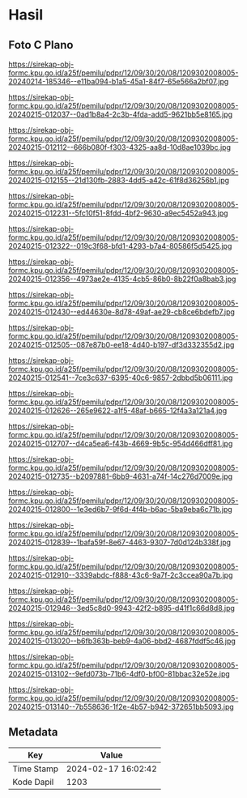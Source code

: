 # Hasil

## Foto C Plano

https://sirekap-obj-formc.kpu.go.id/a25f/pemilu/pdpr/12/09/30/20/08/1209302008005-20240214-185346--e11ba094-b1a5-45a1-84f7-65e566a2bf07.jpg

https://sirekap-obj-formc.kpu.go.id/a25f/pemilu/pdpr/12/09/30/20/08/1209302008005-20240215-012037--0ad1b8a4-2c3b-4fda-add5-9621bb5e8165.jpg

https://sirekap-obj-formc.kpu.go.id/a25f/pemilu/pdpr/12/09/30/20/08/1209302008005-20240215-012112--666b080f-f303-4325-aa8d-10d8ae1039bc.jpg

https://sirekap-obj-formc.kpu.go.id/a25f/pemilu/pdpr/12/09/30/20/08/1209302008005-20240215-012155--21d130fb-2883-4dd5-a42c-61f8d36256b1.jpg

https://sirekap-obj-formc.kpu.go.id/a25f/pemilu/pdpr/12/09/30/20/08/1209302008005-20240215-012231--5fc10f51-8fdd-4bf2-9630-a9ec5452a943.jpg

https://sirekap-obj-formc.kpu.go.id/a25f/pemilu/pdpr/12/09/30/20/08/1209302008005-20240215-012322--019c3f68-bfd1-4293-b7a4-80586f5d5425.jpg

https://sirekap-obj-formc.kpu.go.id/a25f/pemilu/pdpr/12/09/30/20/08/1209302008005-20240215-012356--4973ae2e-4135-4cb5-86b0-8b22f0a8bab3.jpg

https://sirekap-obj-formc.kpu.go.id/a25f/pemilu/pdpr/12/09/30/20/08/1209302008005-20240215-012430--ed44630e-8d78-49af-ae29-cb8ce6bdefb7.jpg

https://sirekap-obj-formc.kpu.go.id/a25f/pemilu/pdpr/12/09/30/20/08/1209302008005-20240215-012505--087e87b0-ee18-4d40-b197-df3d332355d2.jpg

https://sirekap-obj-formc.kpu.go.id/a25f/pemilu/pdpr/12/09/30/20/08/1209302008005-20240215-012541--7ce3c637-6395-40c6-9857-2dbbd5b06111.jpg

https://sirekap-obj-formc.kpu.go.id/a25f/pemilu/pdpr/12/09/30/20/08/1209302008005-20240215-012626--265e9622-a1f5-48af-b665-12f4a3a121a4.jpg

https://sirekap-obj-formc.kpu.go.id/a25f/pemilu/pdpr/12/09/30/20/08/1209302008005-20240215-012707--d4ca5ea6-f43b-4669-9b5c-954d466dff81.jpg

https://sirekap-obj-formc.kpu.go.id/a25f/pemilu/pdpr/12/09/30/20/08/1209302008005-20240215-012735--b2097881-6bb9-4631-a74f-14c276d7009e.jpg

https://sirekap-obj-formc.kpu.go.id/a25f/pemilu/pdpr/12/09/30/20/08/1209302008005-20240215-012800--1e3ed6b7-9f6d-4f4b-b6ac-5ba9eba6c71b.jpg

https://sirekap-obj-formc.kpu.go.id/a25f/pemilu/pdpr/12/09/30/20/08/1209302008005-20240215-012839--1bafa59f-8e67-4463-9307-7d0d124b338f.jpg

https://sirekap-obj-formc.kpu.go.id/a25f/pemilu/pdpr/12/09/30/20/08/1209302008005-20240215-012910--3339abdc-f888-43c6-9a7f-2c3ccea90a7b.jpg

https://sirekap-obj-formc.kpu.go.id/a25f/pemilu/pdpr/12/09/30/20/08/1209302008005-20240215-012946--3ed5c8d0-9943-42f2-b895-d41f1c66d8d8.jpg

https://sirekap-obj-formc.kpu.go.id/a25f/pemilu/pdpr/12/09/30/20/08/1209302008005-20240215-013020--b6fb363b-beb9-4a06-bbd2-4687fddf5c46.jpg

https://sirekap-obj-formc.kpu.go.id/a25f/pemilu/pdpr/12/09/30/20/08/1209302008005-20240215-013102--9efd073b-71b6-4df0-bf00-81bbac32e52e.jpg

https://sirekap-obj-formc.kpu.go.id/a25f/pemilu/pdpr/12/09/30/20/08/1209302008005-20240215-013140--7b558636-1f2e-4b57-b942-372651bb5093.jpg


## Metadata

| Key        | Value               |
| ---------- | ------------------- |
| Time Stamp | 2024-02-17 16:02:42 |
| Kode Dapil | 1203                |



